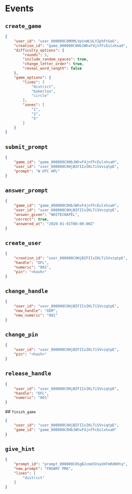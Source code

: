 # Events

## `create_game`

```json
{
	"user_id": "user_000000C0MOMLVpVxWLULYZphFtGeG",
	"creation_id": "game_000000C0HbJWhvF4jnfFcEulxhsaH",
	"difficulty_options": {
		"rounds": 5,
		"include_random_spaces": true,
		"change_letter_order": true,
		"reveal_word_length": false
	},
	"game_options": {
		"lines": [
			"district",
			"bakerloo",
			"circle"
		],
		"zones": [
			"1",
			"2",
			"5"
		]
	}
}
```

## `submit_prompt`

```json
{
	"game_id": "game_000000C0HbJWhvF4jnfFcEulxhsaH",
	"user_id": "user_000000C0HjBIFIIxIKLTiSVviqtpE",
	"prompt": "W HTC HPL"
}
```

## `answer_prompt`

```json
{
	"game_id": "game_000000C0HbJWhvF4jnfFcEulxhsaH",
	"user_id": "user_000000C0HjBIFIIxIKLTiSVviqtpE",
	"answer_given": "WHITECHAPEL",
	"correct": true,
	"answered_at": "2020-01-01T00:00:00Z"
}
```

## `create_user`

```json
{
	"creation_id": "user_000000C0HjBIFIIxIKLTiSVviqtpE",
	"handle": "DFL",
	"numeric": "001",
	"pin": "<hash>"
}
```

## `change_handle`

```json
{
	"user_id": "user_000000C0HjBIFIIxIKLTiSVviqtpE",
	"new_handle": "GEM",
	"new_numeric": "001"
}
```

## `change_pin`

```json
{
	"user_id": "user_000000C0HjBIFIIxIKLTiSVviqtpE",
	"pin": "<hash>"
}
```

## `release_handle`

```json
{
	"user_id": "user_000000C0HjBIFIIxIKLTiSVviqtpE",
	"handle": "DFL",
	"numeric": "001"
}
```

## `finish_game`

```json
{
	"user_id": "user_000000C0HjBIFIIxIKLTiSVviqtpE",
	"game_id": "game_000000C0HbJWhvF4jnfFcEulxhsaH"
}
```

## `give_hint`

```json
{
	"prompt_id": "prompt_000000C0SgBJcmd3VoyUXFmRdW9tq",
	"new_prompt": "FNSBRY PRK",
	"lines": [
		"district"
	]
}
```
